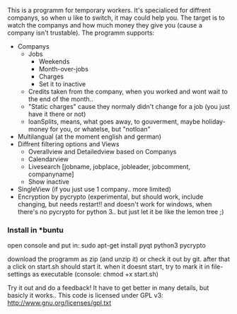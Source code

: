 This is a programm for temporary workers. It's specialiced for diffrent companys, so when u like to switch, it may could 
help you. The target is to watch the companys and how much money they give you (cause a company isn't trustable). The 
programm supports:
* Companys
   * Jobs
     * Weekends
     * Month-over-jobs
     * Charges
     * Set it to inactive
   * Credits taken from the company, when you worked and wont wait to the end of the month..
   * "Static charges" cause they normaly didn't change for a job (you just have it there or not)
   * loanSplits, means, what goes away, to gouverment, maybe holiday-money for you, or whatelse, but "notloan"
* Multilangual (at the moment english and german)
* Diffrent filtering options and Views
   * Overallview and Detailedview based on Companys
   * Calendarview
   * Livesearch [jobname, jobplace, jobleader, jobcomment, companyname]
   * Show inactive
* SingleView (if you just use 1 company.. more limited)
* Encryption by pycrypto (experimental, but should work, include changing, but needs restart!! and 
doesn't work for windows, when there's no pycrypto for python 3.. but just let it be like the lemon tree 
;)

<h3>Install in *buntu</h3>
open console and put in:
sudo apt-get install pyqt python3 pycrypto

download the programm as zip (and unzip it) or check it out by git. after that a click on start.sh 
should start it. when it doesnt start, try to mark it in file-settings as executable (console: chmod +x 
start.sh)

Try it out and do a feedback! It have to get better in many details, but basicly it works..
This code is licensed under GPL v3: http://www.gnu.org/licenses/gpl.txt
